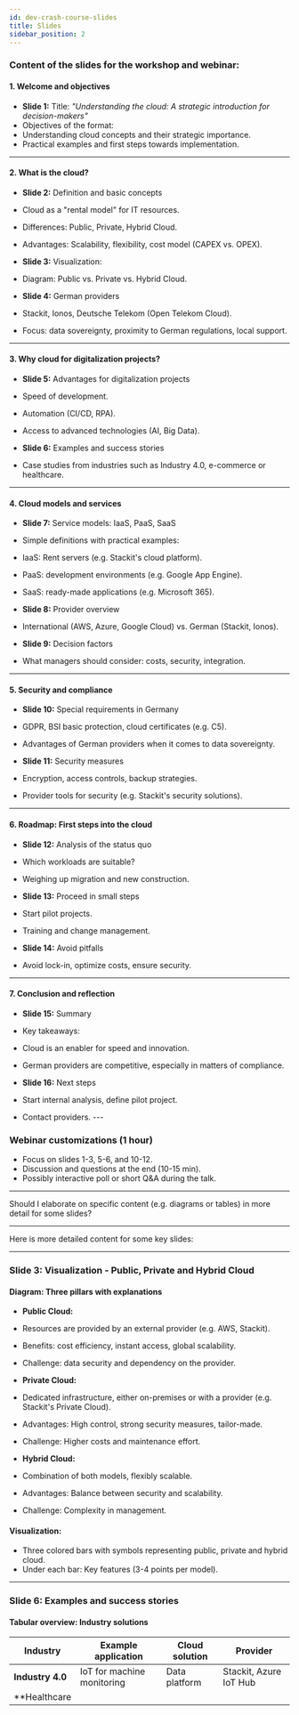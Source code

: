 ```yaml
---
id: dev-crash-course-slides
title: Slides
sidebar_position: 2
---
```


### **Content of the slides for the workshop and webinar:**

#### **1. Welcome and objectives**
- **Slide 1:** Title: *"Understanding the cloud: A strategic introduction for decision-makers"*
- Objectives of the format:
- Understanding cloud concepts and their strategic importance.
- Practical examples and first steps towards implementation.

---

#### **2. What is the cloud?**
- **Slide 2:** Definition and basic concepts
- Cloud as a "rental model" for IT resources.
- Differences: Public, Private, Hybrid Cloud.
- Advantages: Scalability, flexibility, cost model (CAPEX vs. OPEX).

- **Slide 3:** Visualization:
- Diagram: Public vs. Private vs. Hybrid Cloud.

- **Slide 4:** German providers
- Stackit, Ionos, Deutsche Telekom (Open Telekom Cloud).
- Focus: data sovereignty, proximity to German regulations, local support.

---

#### **3. Why cloud for digitalization projects?**
- **Slide 5:** Advantages for digitalization projects
- Speed ​​of development.
- Automation (CI/CD, RPA).
- Access to advanced technologies (AI, Big Data).

- **Slide 6:** Examples and success stories
- Case studies from industries such as Industry 4.0, e-commerce or healthcare.

---

#### **4. Cloud models and services**
- **Slide 7:** Service models: IaaS, PaaS, SaaS
- Simple definitions with practical examples:
- IaaS: Rent servers (e.g. Stackit's cloud platform).
- PaaS: development environments (e.g. Google App Engine).
- SaaS: ready-made applications (e.g. Microsoft 365).

- **Slide 8:** Provider overview
- International (AWS, Azure, Google Cloud) vs. German (Stackit, Ionos).

- **Slide 9:** Decision factors
- What managers should consider: costs, security, integration.

---

#### **5. Security and compliance**
- **Slide 10:** Special requirements in Germany
- GDPR, BSI basic protection, cloud certificates (e.g. C5).
- Advantages of German providers when it comes to data sovereignty.

- **Slide 11:** Security measures
- Encryption, access controls, backup strategies.
- Provider tools for security (e.g. Stackit's security solutions).

---

#### **6. Roadmap: First steps into the cloud**
- **Slide 12:** Analysis of the status quo
- Which workloads are suitable?
- Weighing up migration and new construction.

- **Slide 13:** Proceed in small steps
- Start pilot projects.
- Training and change management.

- **Slide 14:** Avoid pitfalls
- Avoid lock-in, optimize costs, ensure security.

---

#### **7. Conclusion and reflection**
- **Slide 15:** Summary
- Key takeaways:
- Cloud is an enabler for speed and innovation.
- German providers are competitive, especially in matters of compliance.

- **Slide 16:** Next steps
- Start internal analysis, define pilot project.
- Contact providers. ---

### **Webinar customizations (1 hour)**
- Focus on slides 1-3, 5-6, and 10-12.
- Discussion and questions at the end (10-15 min).
- Possibly interactive poll or short Q&A during the talk.

---

Should I elaborate on specific content (e.g. diagrams or tables) in more detail for some slides?

---

Here is more detailed content for some key slides:

---

### **Slide 3: Visualization - Public, Private and Hybrid Cloud**
#### **Diagram: Three pillars with explanations**
- **Public Cloud:**
- Resources are provided by an external provider (e.g. AWS, Stackit).
- Benefits: cost efficiency, instant access, global scalability.
- Challenge: data security and dependency on the provider.

- **Private Cloud:**
- Dedicated infrastructure, either on-premises or with a provider (e.g. Stackit's Private Cloud).
- Advantages: High control, strong security measures, tailor-made.
- Challenge: Higher costs and maintenance effort.

- **Hybrid Cloud:**
- Combination of both models, flexibly scalable.
- Advantages: Balance between security and scalability.
- Challenge: Complexity in management.

#### **Visualization:**
- Three colored bars with symbols representing public, private and hybrid cloud.
- Under each bar: Key features (3-4 points per model).

---

### **Slide 6: Examples and success stories**
#### **Tabular overview: Industry solutions**

| **Industry** | **Example application** | **Cloud solution** | **Provider** |
|----------------------|------------------------------------------------|----------------------------------|-------------------------|
| **Industry 4.0** | IoT for machine monitoring | Data platform | Stackit, Azure IoT Hub |
| **Healthcare
